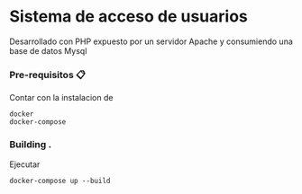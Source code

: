 # Sistema de acceso de usuarios

Desarrollado con PHP expuesto por un servidor Apache y consumiendo una base de datos Mysql

### Pre-requisitos 📋

Contar con la instalacion de

```
docker
docker-compose
```
### Building .

Ejecutar

```
docker-compose up --build
